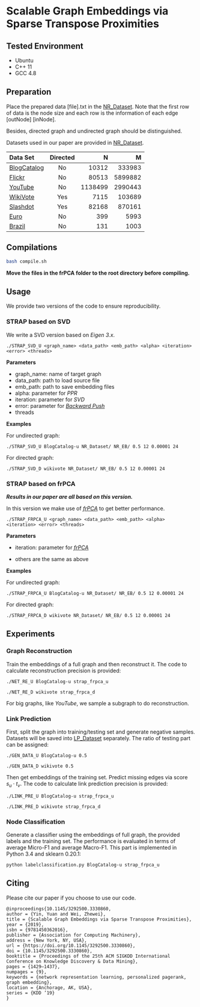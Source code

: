 
# Scalable Graph Embeddings via Sparse Transpose Proximities


## Tested Environment
- Ubuntu
- C++ 11
- GCC 4.8


## Preparation
Place the prepared data [file].txt in the [NR_Dataset](https://github.com/yinyuan1227/STRAP-git/tree/master/NR_Dataset). Note that the first row of data is the node size and each row is the information of each edge [outNode] [inNode].

Besides, directed graph and undirected graph should be distinguished. 

Datasets used in our paper are provided in [NR_Dataset](https://github.com/yinyuan1227/STRAP-git/tree/master/NR_Dataset).

|Data Set|Directed|N|M|
|:------|:-----:|------:|------:|
|[BlogCatalog](http://socialcomputing.asu.edu/pages/datasets)|No|10312|333983|
|[Flickr](http://socialcomputing.asu.edu/pages/datasets)|No|80513|5899882|
|[YouTube](http://socialcomputing.asu.edu/pages/datasets)|No|1138499|2990443|
|[WikiVote](http://snap.stanford.edu/data/wiki-Vote.html)|Yes|7115|103689|
|[Slashdot](http://snap.stanford.edu/data/soc-Slashdot0902.html)|Yes|82168|870161|
|[Euro](https://github.com/leoribeiro/struc2vec/)|No|399|5993|
|[Brazil](https://github.com/leoribeiro/struc2vec/)|No|131|1003|


## Compilations
```sh
bash compile.sh
```
**Move the files in the frPCA folder to the root directory before compiling.**


## Usage
We provide two versions of the code to ensure reproducibility.
### STRAP based on SVD
We write a SVD version based on *Eigen 3.x*.  

```
./STRAP_SVD_U <graph_name> <data_path> <emb_path> <alpha> <iteration> <error> <threads>
```
**Parameters**

- graph_name: name of target graph
- data_path: path to load source file 
- emb_path: path to save embedding files
- alpha: parameter for *PPR*
- iteration: parameter for *SVD*
- error: parameter for *[Backward Push](https://arxiv.org/abs/1507.05999)*
- threads

**Examples**

For undirected graph:
```
./STRAP_SVD_U BlogCatalog-u NR_Dataset/ NR_EB/ 0.5 12 0.00001 24
```

For directed graph:
```
./STRAP_SVD_D wikivote NR_Dataset/ NR_EB/ 0.5 12 0.00001 24
```


### STRAP based on frPCA
***Results in our paper are all based on this version.***

In this version we make use of *[frPCA](https://arxiv.org/abs/1810.06825)* to get better performance.

```
./STRAP_FRPCA_U <graph_name> <data_path> <emb_path> <alpha> <iteration> <error> <threads>
```

**Parameters**

- iteration: parameter for *[frPCA](https://arxiv.org/abs/1810.06825)*

- others are the same as above


**Examples**

For undirected graph:
```
./STRAP_FRPCA_U BlogCatalog-u NR_Dataset/ NR_EB/ 0.5 12 0.00001 24
```

For directed graph:
```
./STRAP_FRPCA_D wikivote NR_Dataset/ NR_EB/ 0.5 12 0.00001 24
```



## Experiments
### Graph Reconstruction
Train the embeddings of a full graph and then reconstruct it. The code to calculate reconstruction precision is provided:

```
./NET_RE_U BlogCatalog-u strap_frpca_u
```

```
./NET_RE_D wikivote strap_frpca_d
```
For big graphs, like *YouTube*, we sample a subgraph to do reconstruction. 

### Link Prediction
First, split the graph into training/testing set and generate negative samples. Datasets will be saved into [LP_Dataset](https://github.com/yinyuan1227/STRAP-git/tree/master/LP_Dataset) separately. The ratio of testing part can be assigned:
 
```
./GEN_DATA_U BlogCatalog-u 0.5
```

```
./GEN_DATA_D wikivote 0.5
```
Then get embeddings of the training set. Predict missing edges via score $s_u
 \cdot t_v$. The code to calculate link prediction precision is provided:

 ```
 ./LINK_PRE_U BlogCatalog-u strap_frpca_u
 ```
 
 ```
 ./LINK_PRE_D wikivote strap_frpca_d
 ```
 
### Node Classification
Generate a classifier using the embeddings of full graph, the provided labels and the training set. The performance is evaluated in terms of average Micro-F1 and average Macro-F1.
This part is implemented in Python 3.4 and sklearn 0.20.1:

```
python labelclassification.py BlogCatalog-u strap_frpca_u
```


## Citing
Please cite our paper if you choose to use our code. 

```
@inproceedings{10.1145/3292500.3330860,
author = {Yin, Yuan and Wei, Zhewei},
title = {Scalable Graph Embeddings via Sparse Transpose Proximities},
year = {2019},
isbn = {9781450362016},
publisher = {Association for Computing Machinery},
address = {New York, NY, USA},
url = {https://doi.org/10.1145/3292500.3330860},
doi = {10.1145/3292500.3330860},
booktitle = {Proceedings of the 25th ACM SIGKDD International Conference on Knowledge Discovery & Data Mining},
pages = {1429–1437},
numpages = {9},
keywords = {network representation learning, personalized pagerank, graph embedding},
location = {Anchorage, AK, USA},
series = {KDD ’19}
}
```

